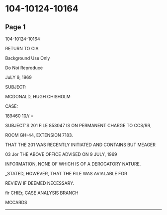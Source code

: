 # 104-10124-10164

## Page 1

104-10124-10164

RETURN TO CIA

Background Use Only

Do Noi Reproduce

JuLY 9, 1969

SUBJECT:

MCDONALD, HUGH CHISHOLM

CASE:

189460 10// =

SUBJECT'S 201 FILE 853047 IS ON PERMANENT CHARGE TO CCS/RR,

ROOM GH-44, EXTENSION 7183.

THAT THE 201 WAS RECENTLY INITIATED AND CONTAINS BUT MEAGER

03 Jor THE ABOVE OFFICE ADVISED ON 9 JULY, 1969

INFORMATION, NONE OF WHICH IS OF A DEROGATORY NATURE.

_STATED, HOWEVER, THAT THE FILE WAS AVIALABLE FOR

REVIEW IF DEEMED NECESSARY.

fir CHIEr, CASE ANALYSIS BRANCH

MCCARDS

---

